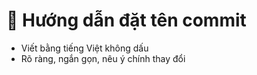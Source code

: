 # 📌 Hướng dẫn đặt tên commit

- Viết bằng tiếng Việt không dấu
- Rõ ràng, ngắn gọn, nêu ý chính thay đổi
